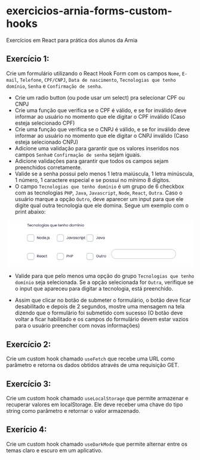 # exercicios-arnia-forms-custom-hooks

Exercícios em React para prática dos alunos da Arnia

## Exercício 1:

Crie um formulário utilizando o React Hook Form com os campos `Nome`, `E-mail`, `Telefone`, `CPF/CNPJ`, `Data de nascimento`, `Tecnologias que tenho domínio`, `Senha` e `Confirmação de senha`. 

- Crie um radio button (ou pode usar um select) pra selecionar CPF ou CNPJ
- Crie uma função que verifica se o CPF é válido, e se for inválido deve informar ao usuário no momento que ele digitar o CPF inválido (Caso esteja selecionado CPF)
- Crie uma função que verifica se o CNPJ é válido, e se for inválido deve informar ao usuário no momento que ele digitar o CNPJ inválido (Caso esteja selecionado CNPJ)
- Adicione uma validação para garantir que os valores inseridos nos campos `Senha`e `Confirmação de senha` sejam iguais.
- Adicione validações para garantir que todos os campos sejam preenchidos corretamente.
- Valide se a senha possui pelo menos 1 letra maiúscula, 1 letra minúscula, 1 número, 1 caractere especial e se possui no mínimo 8 dígitos.
- O campo `Tecnologias que tenho domínio` é um grupo de 6 checkbox com as tecnologias `PHP`, `Java`, `Javascript`, `Node`, `React`, `Outra`. Caso o usuário marque a opção `Outro`, deve aparecer um input para que ele digite qual outra tecnologia que ele domina. Segue um exemplo com o print abaixo:

![](./_media/print-exemplo-campo-tecnologias-que-domino.png)

- Valide para que pelo menos uma opção do grupo `Tecnologias que tenho domínio` seja selecionada. Se a opção selecionada for `Outra`, verifique se o input que apareceu para digitar a tecnologia, está preenchido.

- Assim que clicar no botão de submeter o formulário, o botão deve ficar desabilitado e depois de 2 segundos, mostre uma mensagem na tela dizendo que o formulário foi submetido com sucesso (O botão deve voltar a ficar habilitado e os campos do formulário devem estar vazios para o usuário preencher com novas informações)

## Exercício 2:

Crie um custom hook chamado `useFetch` que recebe uma URL como parâmetro e retorna os dados obtidos através de uma requisição GET.

## Exercício 3:

Crie um custom hook chamado `useLocalStorage` que permite armazenar e recuperar valores em localStorage. Ele deve receber uma chave do tipo string como parâmetro e retornar o valor armazenado.

## Exerício 4:

Crie um custom hook chamado `useDarkMode` que permite alternar entre os temas claro e escuro em um aplicativo.